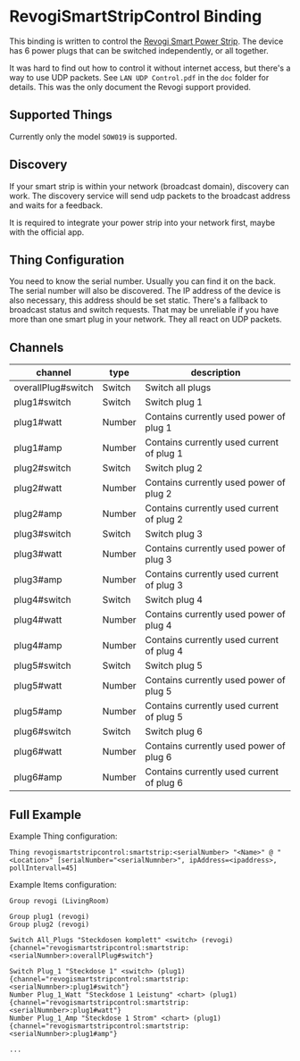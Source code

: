 # RevogiSmartStripControl Binding

This binding is written to control the [Revogi Smart Power Strip](https://www.revogi.com/smart-power/smart-power-strip-eu/#section6). The device has 6 power plugs that can be switched independently, or all together.

It was hard to find out how to control it without internet access, but there's a way to use UDP packets. See `LAN UDP Control.pdf` in the `doc` folder for details. This was the only document the Revogi support provided. 

## Supported Things

Currently only the model `SOW019` is supported.

## Discovery

If your smart strip is within your network (broadcast domain), discovery can work. The discovery service will send udp packets to the broadcast address and waits for a feedback.

It is required to integrate your power strip into your network first, maybe with the official app.

## Thing Configuration

You need to know the serial number. Usually you can find it on the back. The serial number will also be discovered. The IP address of the device is also necessary, this address should be set static. There's a fallback to broadcast status and switch requests. That may be unreliable if you have more than one smart plug in your network. They all react on UDP packets.

## Channels

| channel            | type   | description                               |
|--------------------|--------|-------------------------------------------|
| overallPlug#switch | Switch | Switch all plugs                          |
| plug1#switch       | Switch | Switch plug 1                             |
| plug1#watt         | Number | Contains currently used power of plug 1   |
| plug1#amp          | Number | Contains currently used current of plug 1 |
| plug2#switch       | Switch | Switch plug 2                             |
| plug2#watt         | Number | Contains currently used power of plug 2   |
| plug2#amp          | Number | Contains currently used current of plug 2 |
| plug3#switch       | Switch | Switch plug 3                             |
| plug3#watt         | Number | Contains currently used power of plug 3   |
| plug3#amp          | Number | Contains currently used current of plug 3 |
| plug4#switch       | Switch | Switch plug 4                             |
| plug4#watt         | Number | Contains currently used power of plug 4   |
| plug4#amp          | Number | Contains currently used current of plug 4 |
| plug5#switch       | Switch | Switch plug 5                             |
| plug5#watt         | Number | Contains currently used power of plug 5   |
| plug5#amp          | Number | Contains currently used current of plug 5 |
| plug6#switch       | Switch | Switch plug 6                             |
| plug6#watt         | Number | Contains currently used power of plug 6   |
| plug6#amp          | Number | Contains currently used current of plug 6 |

## Full Example

Example Thing configuration:

```
Thing revogismartstripcontrol:smartstrip:<serialNumber> "<Name>" @ "<Location>" [serialNumber="<serialNumnber>", ipAddress=<ipaddress>, pollIntervall=45]
```

Example Items configuration:

```
Group revogi (LivingRoom)

Group plug1 (revogi)
Group plug2 (revogi)

Switch All_Plugs "Steckdosen komplett" <switch> (revogi) {channel="revogismartstripcontrol:smartstrip:<serialNumnber>:overallPlug#switch"}

Switch Plug_1 "Steckdose 1" <switch> (plug1) {channel="revogismartstripcontrol:smartstrip:<serialNumnber>:plug1#switch"}
Number Plug_1_Watt "Steckdose 1 Leistung" <chart> (plug1) {channel="revogismartstripcontrol:smartstrip:<serialNumnber>:plug1#watt"}
Number Plug_1_Amp "Steckdose 1 Strom" <chart> (plug1) {channel="revogismartstripcontrol:smartstrip:<serialNumnber>:plug1#amp"}

...
```
